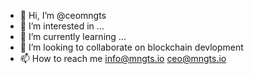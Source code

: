 - 👋 Hi, I’m @ceomngts
- 👀 I’m interested in ...
- 🌱 I’m currently learning ...
- 💞️ I’m looking to collaborate on blockchain devlopment
- 📫 How to reach me info@mngts.io ceo@mngts.io

<!---
ceomngts/ceomngts is a ✨ special ✨ repository because its `README.md` (this file) appears on your GitHub profile.
You can click the Preview link to take a look at your changes.
--->

